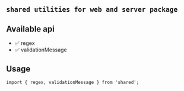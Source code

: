 ## `shared utilities for web and server package`

## Available api
- ✅ regex
- ✅ validationMessage

## Usage

```
import { regex, validationMessage } from 'shared';

```
